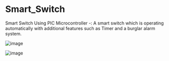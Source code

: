 # Smart_Switch
Smart Switch Using PIC Microcontroller -:  A smart switch which is operating automatically with additional features such as Timer and a burglar alarm system.  

![image](https://github.com/Aveesha-98/Smart_Switch/assets/82050378/5cbf1940-7bf1-47c4-8388-0365494db545)


![image](https://github.com/Aveesha-98/Smart_Switch/assets/82050378/8ff9ba85-606d-4af9-865c-77fed008cb50)


